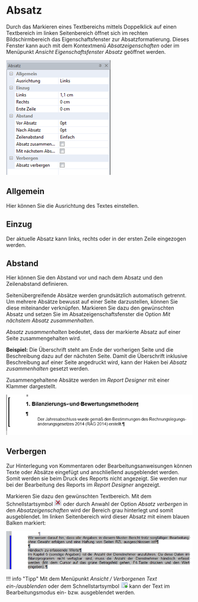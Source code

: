 # Absatz

Durch das Markieren eines Textbereichs mittels Doppelklick auf einen Textbereich im linken Seitenbereich öffnet sich im rechten Bildschirmbereich das Eigenschaftsfenster zur Absatzformatierung. Dieses Fenster kann auch mit dem Kontextmenü *Absatzeigenschaften* oder im Menüpunkt *Ansicht Eigenschaftsfenster Absatz* geöffnet werden.

![Image](img/image66.png)

## Allgemein

Hier können Sie die Ausrichtung des Textes einstellen.

## Einzug

Der aktuelle Absatz kann links, rechts oder in der ersten Zeile eingezogen werden.

## Abstand

Hier können Sie den Abstand vor und nach dem Absatz und den Zeilenabstand definieren.

Seitenübergreifende Absätze werden grundsätzlich automatisch getrennt. Um mehrere Absätze bewusst auf einer Seite darzustellen, können Sie diese miteinander verknüpfen. Markieren Sie dazu den gewünschten Absatz und setzen Sie im Absatzeigenschaftsfenster die Option *Mit nächstem Absatz zusammenhalten*.

*Absatz zusammenhalten* bedeutet, dass der markierte Absatz auf einer Seite zusammengehalten wird.

**Beispiel:** Die Überschrift steht am Ende der vorherigen Seite und die Beschreibung dazu auf der nächsten Seite. Damit die Überschrift inklusive Beschreibung auf einer Seite angedruckt wird, kann der Haken bei *Absatz zusammenhalten* gesetzt werden.

Zusammengehaltene Absätze werden im *Report Designer* mit einer Klammer dargestellt.

![Image](img/image67.png)

## Verbergen

Zur Hinterlegung von Kommentaren oder Bearbeitungsanweisungen können Texte oder Absätze eingefügt und anschließend ausgeblendet werden. Somit werden sie beim Druck des Reports nicht angezeigt. Sie werden nur bei der Bearbeitung des Reports im *Report Designer* angezeigt.

Markieren Sie dazu den gewünschten Textbereich. Mit dem Schnellstartsymbol ![Image](img/image30.png) oder durch Anwahl der Option *Absatz verbergen* in den *Absatzeigenschaften* wird der Bereich grau hinterlegt und somit ausgeblendet. Im linken Seitenbereich wird dieser Absatz mit einem blauen Balken markiert:

![Image](img/image68.png)

!!! info "Tipp"
    Mit dem Menüpunkt *Ansicht / Verborgenen Text ein-/ausblenden* oder dem Schnellstartsymbol ![Image](img/image37.png) kann der Text im Bearbeitungsmodus ein- bzw. ausgeblendet werden.